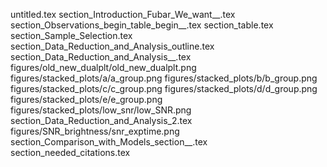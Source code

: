 untitled.tex
section_Introduction_Fubar_We_want__.tex
section_Observations_begin_table_begin__.tex
section_table.tex
section_Sample_Selection.tex
section_Data_Reduction_and_Analysis_outline.tex
section_Data_Reduction_and_Analysis__.tex
figures/old_new_dualplt/old_new_dualplt.png
figures/stacked_plots/a/a_group.png
figures/stacked_plots/b/b_group.png
figures/stacked_plots/c/c_group.png
figures/stacked_plots/d/d_group.png
figures/stacked_plots/e/e_group.png
figures/stacked_plots/low_snr/low_SNR.png
section_Data_Reduction_and_Analysis_2.tex
figures/SNR_brightness/snr_exptime.png
section_Comparison_with_Models_section__.tex
section_needed_citations.tex